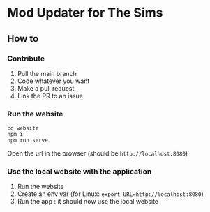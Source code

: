 # Mod Updater for The Sims

## How to

### Contribute
1. Pull the main branch
2. Code whatever you want
3. Make a pull request
4. Link the PR to an issue

### Run the website

```shell
cd website
npm i
npm run serve
```

Open the url in the browser (should be `http://localhost:8080`)

### Use the local website with the application

1. Run the website
2. Create an env var (for Linux: `export URL=http://localhost:8080`)
3. Run the app : it should now use the local website